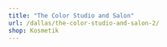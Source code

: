 ```yaml
---
title: "The Color Studio and Salon"
url: /dallas/the-color-studio-and-salon-2/
shop: Kosmetik
---
```

